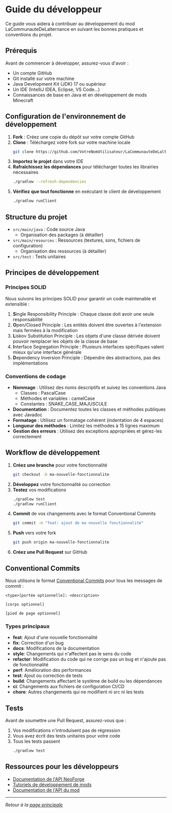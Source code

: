# Guide du développeur

Ce guide vous aidera à contribuer au développement du mod LaCommunauteDeLalternance en suivant les bonnes pratiques et conventions du projet.

## Prérequis

Avant de commencer à développer, assurez-vous d'avoir :

- Un compte GitHub
- Git installé sur votre machine
- Java Development Kit (JDK) 17 ou supérieur
- Un IDE (IntelliJ IDEA, Eclipse, VS Code...)
- Connaissances de base en Java et en développement de mods Minecraft

## Configuration de l'environnement de développement

1. **Fork** : Créez une copie du dépôt sur votre compte GitHub
2. **Clone** : Téléchargez votre fork sur votre machine locale
   ```bash
   git clone https://github.com/VotreNomUtilisateur/LaCommunauteDeLalternance.git
   ```
3. **Importez le projet** dans votre IDE
4. **Rafraîchissez les dépendances** pour télécharger toutes les librairies nécessaires
   ```bash
   ./gradlew --refresh-dependencies
   ```
5. **Vérifiez que tout fonctionne** en exécutant le client de développement
   ```bash
   ./gradlew runClient
   ```

## Structure du projet

- `src/main/java` : Code source Java
  - Organisation des packages (à détailler)
- `src/main/resources` : Ressources (textures, sons, fichiers de configuration)
  - Organisation des ressources (à détailler)
- `src/test` : Tests unitaires

## Principes de développement

### Principes SOLID

Nous suivons les principes SOLID pour garantir un code maintenable et extensible :

1. **S**ingle Responsibility Principle : Chaque classe doit avoir une seule responsabilité
2. **O**pen/Closed Principle : Les entités doivent être ouvertes à l'extension mais fermées à la modification
3. **L**iskov Substitution Principle : Les objets d'une classe dérivée doivent pouvoir remplacer les objets de la classe de base
4. **I**nterface Segregation Principle : Plusieurs interfaces spécifiques valent mieux qu'une interface générale
5. **D**ependency Inversion Principle : Dépendre des abstractions, pas des implémentations

### Conventions de codage

- **Nommage** : Utilisez des noms descriptifs et suivez les conventions Java
  - Classes : PascalCase
  - Méthodes et variables : camelCase
  - Constantes : SNAKE_CASE_MAJUSCULE
- **Documentation** : Documentez toutes les classes et méthodes publiques avec Javadoc
- **Formatage** : Utilisez un formatage cohérent (indentation de 4 espaces)
- **Longueur des méthodes** : Limitez les méthodes à 15 lignes maximum
- **Gestion des erreurs** : Utilisez des exceptions appropriées et gérez-les correctement

## Workflow de développement

1. **Créez une branche** pour votre fonctionnalité
   ```bash
   git checkout -b ma-nouvelle-fonctionnalite
   ```
2. **Développez** votre fonctionnalité ou correction
3. **Testez** vos modifications
   ```bash
   ./gradlew test
   ./gradlew runClient
   ```
4. **Commit** de vos changements avec le format Conventional Commits
   ```bash
   git commit -m "feat: ajout de ma nouvelle fonctionnalité"
   ```
5. **Push** vers votre fork
   ```bash
   git push origin ma-nouvelle-fonctionnalite
   ```
6. **Créez une Pull Request** sur GitHub

## Conventional Commits

Nous utilisons le format [Conventional Commits](https://www.conventionalcommits.org/) pour tous les messages de commit :

```
<type>[portée optionnelle]: <description>

[corps optionnel]

[pied de page optionnel]
```

### Types principaux
- **feat**: Ajout d'une nouvelle fonctionnalité
- **fix**: Correction d'un bug
- **docs**: Modifications de la documentation
- **style**: Changements qui n'affectent pas le sens du code
- **refactor**: Modification du code qui ne corrige pas un bug et n'ajoute pas de fonctionnalité
- **perf**: Amélioration des performances
- **test**: Ajout ou correction de tests
- **build**: Changements affectant le système de build ou les dépendances
- **ci**: Changements aux fichiers de configuration CI/CD
- **chore**: Autres changements qui ne modifient ni src ni les tests

## Tests

Avant de soumettre une Pull Request, assurez-vous que :

1. Vos modifications n'introduisent pas de régression
2. Vous avez écrit des tests unitaires pour votre code
3. Tous les tests passent
   ```bash
   ./gradlew test
   ```

## Ressources pour les développeurs

- [Documentation de l'API NeoForge](https://docs.neoforged.net/)
- [Tutoriels de développement de mods](https://www.youtube.com/playlist?list=PLKGarocXCE1G6CQOoiYdMVx-E1d9F_itF)
- [Documentation de l'API du mod](../api/index.md)

---

*Retour à la [page principale](../index.md)*
